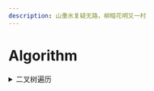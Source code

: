 ```yaml
---
description: 山重水复疑无路，柳暗花明又一村
---
```


# Algorithm

<details>

<summary>二叉树遍历</summary>

```go
func traverse(head *ListNode) {
    // 前序遍历 head.val
    traverse(head.next);
    // 后序遍历 head.val
}
```

</details>
